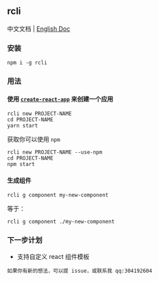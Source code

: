 ## rcli

中文文档 | [English Doc](https://github.com/hileix/rcli/blob/master/docs/README-en.md)

### 安装

```shell
npm i -g rcli
```

### 用法

#### 使用 [`create-react-app`](https://github.com/facebook/create-react-app) 来创建一个应用

```shell
rcli new PROJECT-NAME
cd PROJECT-NAME
yarn start
```

获取你可以使用 `npm`

```shell
rcli new PROJECT-NAME --use-npm
cd PROJECT-NAME
npm start
```

#### 生成组件

```shell
rcli g component my-new-component
```

等于：

```shell
rcli g component ./my-new-component
```

### 下一步计划

- 支持自定义 react 组件模板

`如果你有新的想法，可以提 issue，或联系我 qq:304192604`
